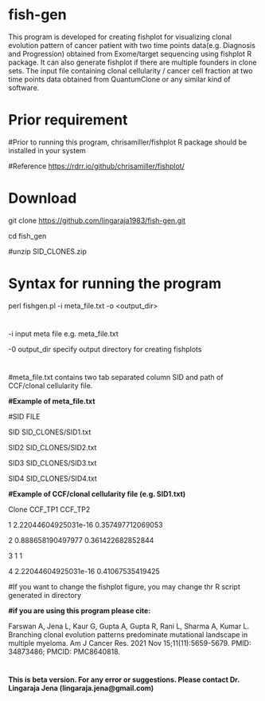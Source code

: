 # fish-gen
This program is developed for creating fishplot for visualizing clonal evolution pattern of cancer patient with two time points data(e.g. Diagnosis and Progression) obtained from Exome/target sequencing using fishplot R package. It can also generate fishplot if there are multiple founders in clone sets.
The input file containing clonal cellularity / cancer cell fraction at two time points data obtained from QuantumClone or any similar kind of software.

# Prior requirement
#Prior to running this program, chrisamiller/fishplot R package should be installed in your system

#Reference https://rdrr.io/github/chrisamiller/fishplot/ 

# Download

git clone https://github.com/lingaraja1983/fish-gen.git

cd fish_gen

#unzip SID_CLONES.zip

# Syntax for running the program
perl fishgen.pl -i meta_file.txt -o <output_dir>
#
-i input meta file e.g. meta_file.txt

-0 output_dir specify output directory for creating fishplots
#

#meta_file.txt contains two tab separated column SID and path of CCF/clonal cellularity file.

**#Example of meta_file.txt**

#SID	FILE

SID	SID_CLONES/SID1.txt

SID2	SID_CLONES/SID2.txt

SID3	SID_CLONES/SID3.txt

SID4	SID_CLONES/SID4.txt

**#Example of CCF/clonal cellularity file (e.g. SID1.txt)**

Clone  CCF_TP1 CCF_TP2

1	2.22044604925031e-16	0.357497712069053

2	0.888658190497977	0.361422682852844

3	1	1

4	2.22044604925031e-16	0.41067535419425

#If you want to change the fishplot figure, you may change thr R script generated in <output> directory

**#if you are using this program please cite:**

Farswan A, Jena L, Kaur G, Gupta A, Gupta R, Rani L, Sharma A, Kumar L. Branching clonal evolution patterns predominate mutational landscape in multiple myeloma. Am J Cancer Res. 2021 Nov 15;11(11):5659-5679. PMID: 34873486; PMCID: PMC8640818.
 
 
#
**This is beta version. For any error or suggestions. Please contact  Dr. Lingaraja Jena (lingaraja.jena\@gmail.com)**




